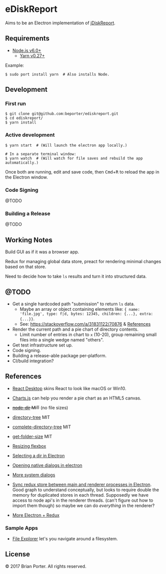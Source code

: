 # eDiskReport

Aims to be an Electron implementation of [jDiskReport](http://www.jgoodies.com/freeware/jdiskreport/).


## Requirements

* [Node.js v6.0+](https://nodejs.org/)
	* [Yarn v0.27+](https://yarnpkg.com/en/docs/install)


Example:

```shell
$ sudo port install yarn  # Also installs Node.
```


## Development

### First run

```shell
$ git clone git@github.com:beporter/ediskreport.git
$ cd ediskreport/
$ yarn install
```

### Active development

```shell
$ yarn start  # (Will launch the electron app locally.)

# In a separate terminal window:
$ yarn watch  # (Will watch for file saves and rebuild the app automatically.)
```

Once both are running, edit and save code, then <kbd>Cmd</kbd>+<kbd>R</kbd> to reload the app in the Electron window.


### Code Signing

@TODO


### Building a Release

@TODO


## Working Notes

Build GUI as if it was a browser app.

Redux for managing global data store, preact for rendering minimal changes based on that store.

Need to decide how to take `ls` results and turn it into structured data.


## @TODO

* Get a single hardcoded path "submission" to return `ls` data.
    * Maybe an array or object containing elements like: `{ name: 'file.jpg', type: f|d, bytes: 12345, children: {...}, extra: {...}}`.
    * See: https://stackoverflow.com/a/31831122/70876 & [References](#References)
* Render the current path and a pie chart of directory contents.
    * Limit number of entries in chart to `x` (10-20), group remaining small files into a single wedge named "others".
* Get test infrastructure set up.
* Code signing.
* Building a release-able package per-platform.
* CI/build integration?


## References

* [React Desktop](http://reactdesktop.js.org/demo/) skins React to look like macOS or Win10.
* [Charts.js](http://www.chartjs.org/samples/latest/charts/pie.html) can help you render a pie chart as an HTML5 canvas.
* ~~[node-dir](https://www.npmjs.com/package/node-dir) MIT~~ (no file sizes)
* [directory-tree](https://www.npmjs.com/package/directory-tree) MIT
* [complete-directory-tree](https://www.npmjs.com/package/complete-directory-tree) MIT
* [get-folder-size](https://www.npmjs.com/package/get-folder-size) MIT

* [Resizing flexbox](https://gist.github.com/randompast/e3d2fc4319a35858918f)
* [Selecting a dir in Electron](https://jaketrent.com/post/select-directory-in-electron/)
* [Opening native dialogs in electron](http://mylifeforthecode.com/getting-started-with-standard-dialogs-in-electron/)
* [More system dialogs](https://www.tutorialspoint.com/electron/electron_system_dialogs.htm)

* [Sync redux store between main and renderer processes in Electron](https://github.com/hardchor/electron-redux). Good graph to understand conceptually, but looks to require double the memory for duplicated stores in each thread. Supposedly we have access to node api's in the renderer threads. (can't figure out how to import them though) so maybe we can do _everything_ in the renderer?
* [More Electron + Redux](https://github.com/Shishamou/redux-electron)


### Sample Apps

* [File Explorer](https://github.com/hokein/electron-sample-apps/tree/master/file-explorer) let's you navigate around a filesystem.


## License

&copy; 2017 Brian Porter. All rights reserved.
